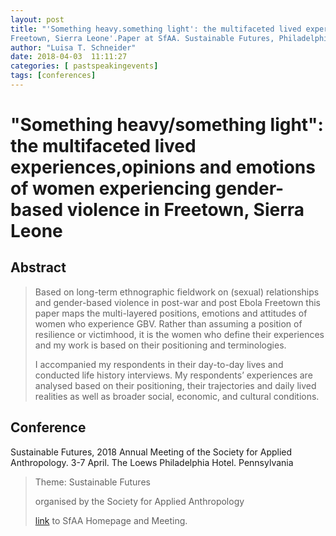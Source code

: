 ```yaml
---
layout: post
title: "'Something heavy.something light': the multifaceted lived experiences, opinions and emotions of women experiencing gender-based violence in
Freetown, Sierra Leone'.Paper at SfAA. Sustainable Futures, Philadelphia. April 3-7 2018"
author: "Luisa T. Schneider"
date: 2018-04-03  11:11:27
categories: [ pastspeakingevents]
tags: [conferences]
---
```

# \"Something heavy/something light\": the multifaceted lived experiences,opinions and emotions of women experiencing gender-based violence in Freetown, Sierra Leone

## Abstract
> Based on long-term ethnographic fieldwork on (sexual) relationships and gender-based violence in post-war and post Ebola Freetown this paper maps the multi-layered positions, emotions and attitudes of women who experience GBV. Rather than assuming a position of resilience or victimhood, it is the women who define their experiences and my work is based on their positioning and terminologies. 
>
>I accompanied my respondents in their day-to-day lives and conducted life history interviews. My respondents’ experiences are analysed based on their positioning, their trajectories and daily lived realities as well as broader social, economic, and cultural conditions.



## Conference
Sustainable Futures, 2018 Annual Meeting of the Society for Applied Anthropology. 3-7 April. The Loews Philadelphia Hotel. Pennsylvania

> Theme: Sustainable Futures
>
>organised by the Society for Applied Anthropology
>
> [link](https://www.sfaa.net/annual-meeting/) to SfAA Homepage and Meeting.
